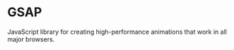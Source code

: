 # GSAP
 JavaScript library for creating high-performance animations that work in all major browsers.
